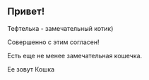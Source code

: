 ## Привет!

Тефтелька - замечательный котик)

Совершенно с этим согласен!

Есть еще не менее замечательная кошечка.

Ее зовут Кошка
